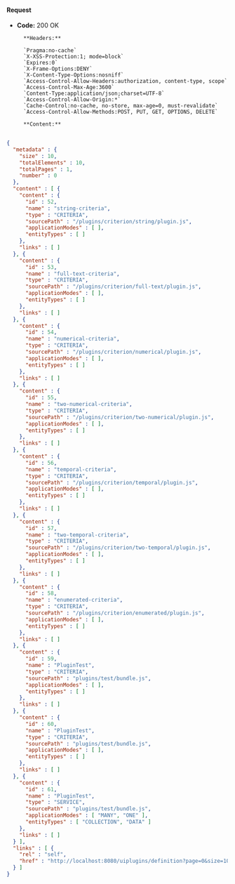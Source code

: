 #### Request

* **Code:** 200 OK

        **Headers:**

        `Pragma:no-cache`
        `X-XSS-Protection:1; mode=block`
        `Expires:0`
        `X-Frame-Options:DENY`
        `X-Content-Type-Options:nosniff`
        `Access-Control-Allow-Headers:authorization, content-type, scope`
        `Access-Control-Max-Age:3600`
        `Content-Type:application/json;charset=UTF-8`
        `Access-Control-Allow-Origin:*`
        `Cache-Control:no-cache, no-store, max-age=0, must-revalidate`
        `Access-Control-Allow-Methods:POST, PUT, GET, OPTIONS, DELETE`

        **Content:**

```json
    
{
  "metadata" : {
    "size" : 10,
    "totalElements" : 10,
    "totalPages" : 1,
    "number" : 0
  },
  "content" : [ {
    "content" : {
      "id" : 52,
      "name" : "string-criteria",
      "type" : "CRITERIA",
      "sourcePath" : "/plugins/criterion/string/plugin.js",
      "applicationModes" : [ ],
      "entityTypes" : [ ]
    },
    "links" : [ ]
  }, {
    "content" : {
      "id" : 53,
      "name" : "full-text-criteria",
      "type" : "CRITERIA",
      "sourcePath" : "/plugins/criterion/full-text/plugin.js",
      "applicationModes" : [ ],
      "entityTypes" : [ ]
    },
    "links" : [ ]
  }, {
    "content" : {
      "id" : 54,
      "name" : "numerical-criteria",
      "type" : "CRITERIA",
      "sourcePath" : "/plugins/criterion/numerical/plugin.js",
      "applicationModes" : [ ],
      "entityTypes" : [ ]
    },
    "links" : [ ]
  }, {
    "content" : {
      "id" : 55,
      "name" : "two-numerical-criteria",
      "type" : "CRITERIA",
      "sourcePath" : "/plugins/criterion/two-numerical/plugin.js",
      "applicationModes" : [ ],
      "entityTypes" : [ ]
    },
    "links" : [ ]
  }, {
    "content" : {
      "id" : 56,
      "name" : "temporal-criteria",
      "type" : "CRITERIA",
      "sourcePath" : "/plugins/criterion/temporal/plugin.js",
      "applicationModes" : [ ],
      "entityTypes" : [ ]
    },
    "links" : [ ]
  }, {
    "content" : {
      "id" : 57,
      "name" : "two-temporal-criteria",
      "type" : "CRITERIA",
      "sourcePath" : "/plugins/criterion/two-temporal/plugin.js",
      "applicationModes" : [ ],
      "entityTypes" : [ ]
    },
    "links" : [ ]
  }, {
    "content" : {
      "id" : 58,
      "name" : "enumerated-criteria",
      "type" : "CRITERIA",
      "sourcePath" : "/plugins/criterion/enumerated/plugin.js",
      "applicationModes" : [ ],
      "entityTypes" : [ ]
    },
    "links" : [ ]
  }, {
    "content" : {
      "id" : 59,
      "name" : "PluginTest",
      "type" : "CRITERIA",
      "sourcePath" : "plugins/test/bundle.js",
      "applicationModes" : [ ],
      "entityTypes" : [ ]
    },
    "links" : [ ]
  }, {
    "content" : {
      "id" : 60,
      "name" : "PluginTest",
      "type" : "CRITERIA",
      "sourcePath" : "plugins/test/bundle.js",
      "applicationModes" : [ ],
      "entityTypes" : [ ]
    },
    "links" : [ ]
  }, {
    "content" : {
      "id" : 61,
      "name" : "PluginTest",
      "type" : "SERVICE",
      "sourcePath" : "plugins/test/bundle.js",
      "applicationModes" : [ "MANY", "ONE" ],
      "entityTypes" : [ "COLLECTION", "DATA" ]
    },
    "links" : [ ]
  } ],
  "links" : [ {
    "rel" : "self",
    "href" : "http://localhost:8080/uiplugins/definition?page=0&size=10&sort=id,asc"
  } ]
}
```

